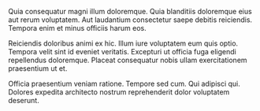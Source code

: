 Quia consequatur magni illum doloremque. Quia blanditiis doloremque eius aut rerum voluptatem. Aut laudantium consectetur saepe debitis reiciendis. Tempora enim et minus officiis harum eos.
 Reiciendis doloribus animi ex hic. Illum iure voluptatem eum quis optio. Tempora velit sint id eveniet veritatis. Excepturi ut officia fuga eligendi repellendus doloremque. Placeat consequatur nobis ullam exercitationem praesentium ut et.
 Officia praesentium veniam ratione. Tempore sed cum. Qui adipisci qui. Dolores expedita architecto nostrum reprehenderit dolor voluptatem deserunt.